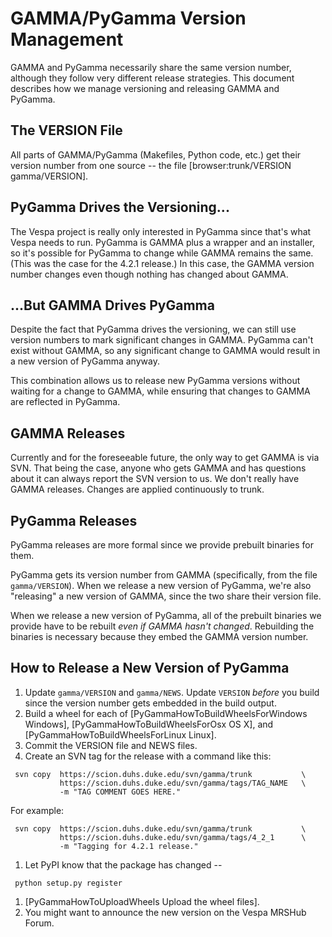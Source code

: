 # GAMMA/PyGamma Version Management
GAMMA and PyGamma necessarily share the same version number, although they
follow very different release strategies. This document describes how we
manage versioning and releasing GAMMA and PyGamma.

## The VERSION File
All parts of GAMMA/PyGamma (Makefiles, Python code, etc.)
get their version number from one source -- the file
[browser:trunk/VERSION gamma/VERSION].

## PyGamma Drives the Versioning...
The Vespa project is really only interested in PyGamma since that's what
Vespa needs to run. PyGamma is GAMMA plus a wrapper and an installer, so
it's possible for PyGamma to change while GAMMA remains the same. (This was
the case for the 4.2.1 release.)  In this case, the GAMMA version number
changes even though nothing has changed about GAMMA.


## ...But GAMMA Drives PyGamma
Despite the fact that PyGamma drives the versioning, we can still use version
numbers to mark significant changes in GAMMA. PyGamma can't exist without
GAMMA, so any significant change to GAMMA would result in a new version of
PyGamma anyway.

This combination allows us to release new PyGamma versions without waiting
for a change to GAMMA, while ensuring that changes to GAMMA are reflected
in PyGamma.


## GAMMA Releases
Currently and for the foreseeable future,
the only way to get GAMMA is via SVN. That being the case, anyone who gets
GAMMA and has questions about it can always report the SVN version to us. We
don't really have GAMMA releases. Changes are applied continuously to trunk.

## PyGamma Releases
PyGamma releases are more formal since we provide prebuilt binaries for them.

PyGamma gets its version number from GAMMA (specifically, from the file
`gamma/VERSION`). When we release a new version of PyGamma, we're also
"releasing" a new version of GAMMA, since the two share their version file.

When we release a new version of PyGamma, all of the prebuilt binaries
we provide have to be rebuilt _even if GAMMA hasn't changed_.
Rebuilding the binaries is necessary because they embed the GAMMA version number.

## How to Release a New Version of PyGamma
1. Update `gamma/VERSION` and `gamma/NEWS`. Update `VERSION` _before_ you
 build since the version number gets embedded in the build output.
1. Build a wheel for each of [PyGammaHowToBuildWheelsForWindows Windows], 
 [PyGammaHowToBuildWheelsForOsx OS X], and [PyGammaHowToBuildWheelsForLinux Linux].
1. Commit the VERSION file and NEWS files.
1. Create an SVN tag for the release with a command like this:
```
 svn copy  https://scion.duhs.duke.edu/svn/gamma/trunk           \
           https://scion.duhs.duke.edu/svn/gamma/tags/TAG_NAME   \
           -m "TAG COMMENT GOES HERE."
```
 For example:
```
 svn copy  https://scion.duhs.duke.edu/svn/gamma/trunk           \
           https://scion.duhs.duke.edu/svn/gamma/tags/4_2_1      \
           -m "Tagging for 4.2.1 release."
```
1. Let PyPI know that the package has changed --
```
 python setup.py register 
```
1. [PyGammaHowToUploadWheels Upload the wheel files].
1. You might want to announce the new version on the Vespa MRSHub Forum.